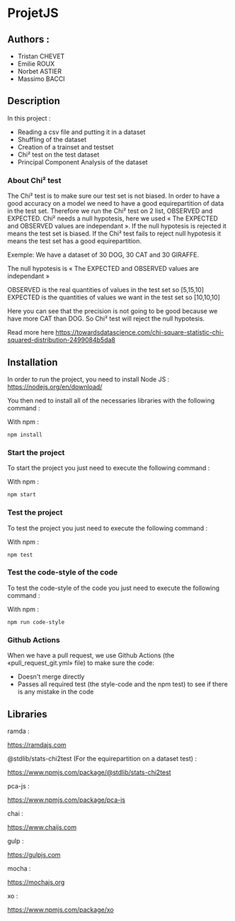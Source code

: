 # ProjetJS

## Authors : 
  - Tristan CHEVET
  - Emilie ROUX
  - Norbet ASTIER
  - Massimo BACCI

## Description

In this project :
  - Reading a csv file and putting it in a dataset
  - Shuffling of the dataset
  - Creation of a trainset and testset
  - Chi² test on the test dataset
  - Principal Component Analysis of the dataset

### About Chi² test

The Chi² test is to make sure our test set is not biased.
In order to have a good accuracy on a model we need to have a good equirepartition of data in the test set.
Therefore we run the Chi² test on 2 list, OBSERVED and EXPECTED.
Chi² needs a null hypotesis, here we used « The EXPECTED and OBSERVED values are independant ».
If the null hypotesis is rejected it means the test set is biased.
If the Chi² test fails to reject null hypotesis it means the test set has a good equirepartition.

Exemple:
We have a dataset of 30 DOG, 30 CAT and 30 GIRAFFE.

The null hypotesis is « The EXPECTED and OBSERVED values are independant »

OBSERVED is the real quantities of values in the test set so [5,15,10]
EXPECTED is the quantities of values we want in the test set so [10,10,10]

Here you can see that the precision is not going to be good because we have more CAT than DOG.
So Chi² test will reject the null hypotesis.

Read more here https://towardsdatascience.com/chi-square-statistic-chi-squared-distribution-2499084b5da8
 

## Installation

In order to run the project, you need to install Node JS : <https://nodejs.org/en/download/>

You then ned to install all of the necessaries libraries with the following command :

With npm :

```node
npm install
```

### Start the project

To start the project you just need to execute the following command :

With npm :

```node
npm start
```

### Test the project

To test the project you just need to execute the following command :

With npm :

```node
npm test
```

### Test the code-style of the code

To test the code-style of the code you just need to execute the following command :

With npm :

```node
npm run code-style
```

### Github Actions

When we have a pull request, we use Github Actions (the «pull_request_git.yml» file) to make sure the code:
  - Doesn't merge directly
  - Passes all required test (the style-code and the npm test) to see if there is any mistake in the code

## Libraries

ramda :

<https://ramdajs.com>

@stdlib/stats-chi2test (For the equirepartition on a dataset test) :

<https://www.npmjs.com/package/@stdlib/stats-chi2test>

pca-js :

<https://www.npmjs.com/package/pca-js>

chai :

<https://www.chaijs.com>

gulp :

<https://gulpjs.com>

mocha :

<https://mochajs.org>

xo :

<https://www.npmjs.com/package/xo>
